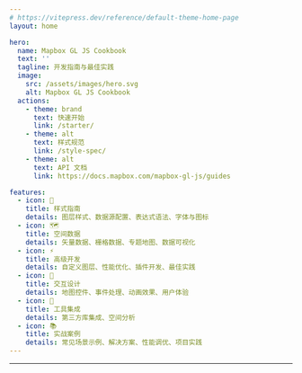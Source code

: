 ```yaml
---
# https://vitepress.dev/reference/default-theme-home-page
layout: home

hero:
  name: Mapbox GL JS Cookbook
  text: ''
  tagline: 开发指南与最佳实践
  image:
    src: /assets/images/hero.svg
    alt: Mapbox GL JS Cookbook
  actions:
    - theme: brand
      text: 快速开始
      link: /starter/
    - theme: alt
      text: 样式规范
      link: /style-spec/
    - theme: alt
      text: API 文档
      link: https://docs.mapbox.com/mapbox-gl-js/guides

features:
  - icon: 📍
    title: 样式指南
    details: 图层样式、数据源配置、表达式语法、字体与图标
  - icon: 🗺️
    title: 空间数据
    details: 矢量数据、栅格数据、专题地图、数据可视化
  - icon: ⚡
    title: 高级开发
    details: 自定义图层、性能优化、插件开发、最佳实践
  - icon: 🎨
    title: 交互设计
    details: 地图控件、事件处理、动画效果、用户体验
  - icon: 🔧
    title: 工具集成
    details: 第三方库集成、空间分析
  - icon: 📚
    title: 实战案例
    details: 常见场景示例、解决方案、性能调优、项目实践
---
```


---
